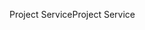 <span data-ttu-id="3e0cf-101">Project Service</span><span class="sxs-lookup"><span data-stu-id="3e0cf-101">Project Service</span></span>
